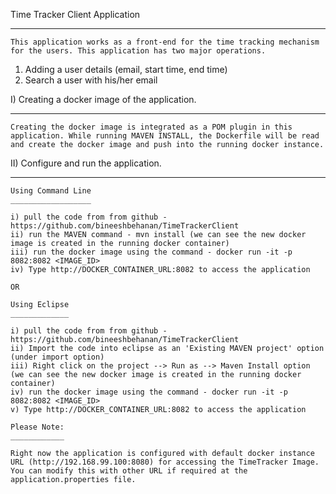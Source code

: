 Time Tracker Client Application
_______________________________

	This application works as a front-end for the time tracking mechanism for the users. This application has two major operations.

1) Adding a user details (email, start time, end time)
2) Search a user with his/her email

I) Creating a docker image of the application.
______________________________________________
	Creating the docker image is integrated as a POM plugin in this application. While running MAVEN INSTALL, the Dockerfile will be read and create the docker image and push into the running docker instance.

II) Configure and run the application.
______________________________________

	Using Command Line
	__________________
	
	i) pull the code from from github - https://github.com/bineeshbehanan/TimeTrackerClient
	ii) run the MAVEN command - mvn install (we can see the new docker image is created in the running docker container)
	iii) run the docker image using the command - docker run -it -p 8082:8082 <IMAGE_ID>
	iv) Type http://DOCKER_CONTAINER_URL:8082 to access the application
	
	OR
	
	Using Eclipse
	_____________
	
	i) pull the code from from github - https://github.com/bineeshbehanan/TimeTrackerClient
	ii) Import the code into eclipse as an 'Existing MAVEN project' option (under import option)
	iii) Right click on the project --> Run as --> Maven Install option (we can see the new docker image is created in the running docker container)
	iv) run the docker image using the command - docker run -it -p 8082:8082 <IMAGE_ID>
	v) Type http://DOCKER_CONTAINER_URL:8082 to access the application
	
	Please Note:
	____________
	
	Right now the application is configured with default docker instance URL (http://192.168.99.100:8080) for accessing the TimeTracker Image. You can modify this with other URL if required at the application.properties file.